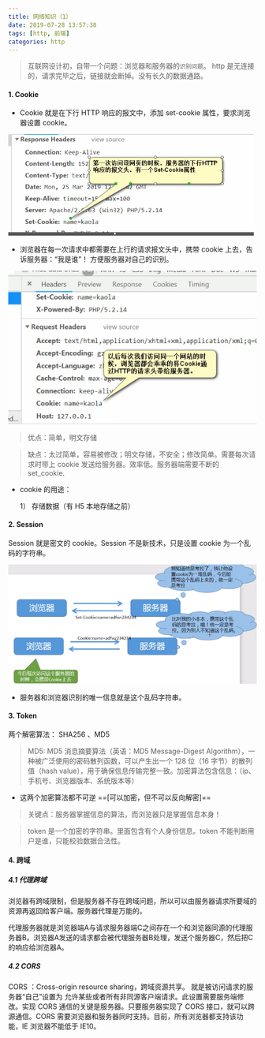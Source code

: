 ```yaml
---
title: 网络知识（1）
date: 2019-07-28 13:57:38
tags: [http, 前端]
categories: http
---
```


> 互联网设计初，自带一个问题：浏览器和服务器的`识别问题`。
> http 是无连接的，请求完毕之后，链接就会断掉。没有长久的数据通路。

#### 1. Cookie

- Cookie 就是在下行 HTTP 响应的报文中，添加 set-cookie 属性，要求浏览器设置 cookie。

![set cookie](../images/set_cookie.png)

- 浏览器在每一次请求中都需要在上行的请求报文头中，携带 cookie 上去，告诉服务器：“我是谁”！ 方便服务器对自己的识别。

![post cookie](../images/post_cookie.png)

> 优点：简单，明文存储

> 缺点：太过简单，容易被修改；明文存储，不安全；修改简单。需要每次请求时带上 cookie 发送给服务器。效率低。服务器端需要不断的 set_cookie.

- cookie 的用途：

  1） 存储数据（有 H5 本地存储之前）

#### 2. Session

Session 就是密文的 cookie。Session 不是新技术，只是设置 cookie 为一个乱码的字符串。

![post cookie](../images/session.png)

- 服务器和浏览器识别的唯一信息就是这个乱码字符串。

#### 3. Token

两个解密算法：
SHA256 、MD5

> MD5: MD5 消息摘要算法（英语：MD5 Message-Digest Algorithm），一种被广泛使用的密码散列函数，可以产生出一个 128 位（16 字节）的散列值（hash value），用于确保信息传输完整一致。加密算法包含信息：（ip、手机号、浏览器版本、系统版本等）

- 这两个加密算法都不可逆 ==[可以加密，但不可以反向解密]==

> 关键点：服务器掌握信息的算法，而浏览器只是掌握信息本身！

> token 是一个加密的字符串。里面包含有个人身份信息。token 不能判断用户是谁，只能校验数据合法性。

#### 4. 跨域

##### 4.1 代理跨域

浏览器有跨域限制，但是服务器不存在跨域问题，所以可以由服务器请求所要域的资源再返回给客户端。服务器代理是万能的。

代理服务器就是浏览器端A与请求服务器端C之间存在一个和浏览器同源的代理服务器B。浏览器A发送的请求都会被代理服务器B处理，发送个服务器C，然后把C的响应给浏览器A。

##### 4.2 CORS

CORS ：Cross-origin resource sharing，跨域资源共享。 就是被访问请求的服务器“自己”设置为 允许某些或者所有非同源客户端请求。此设置需要服务端修改。实现 CORS 通信的关键是服务器。只要服务器实现了 CORS 接口，就可以跨源通信。CORS 需要浏览器和服务器同时支持。目前，所有浏览器都支持该功能，IE 浏览器不能低于 IE10。
